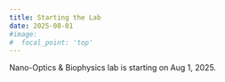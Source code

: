 ```yaml
---
title: Starting the Lab
date: 2025-08-01
#image:
#  focal_point: 'top'
---
```


Nano-Optics & Biophysics lab is starting on Aug 1, 2025. 

<!--more-->



